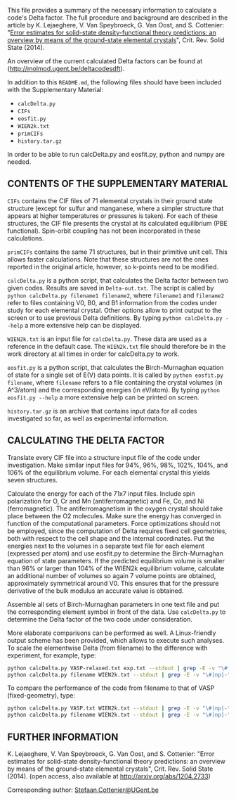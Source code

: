 This file provides a summary of the necessary information to calculate a code's Delta factor. The full procedure and background are described in the article by K. Lejaeghere, V. Van Speybroeck, G. Van Oost, and S. Cottenier: "[Error estimates for solid-state density-functional theory predictions: an overview by means of the ground-state elemental crystals](http://dx.doi.org/10.1080/10408436.2013.77250)", Crit. Rev. Solid State (2014).

An overview of the current calculated Delta factors can be found at (http://molmod.ugent.be/deltacodesdft).

In addition to this `README.md`, the following files should have been included with the Supplementary Material:
- `calcDelta.py`
- `CIFs`
- `eosfit.py`
- `WIEN2k.txt`
- `primCIFs`
- `history.tar.gz`

In order to be able to run calcDelta.py and eosfit.py, python and numpy are needed.

CONTENTS OF THE SUPPLEMENTARY MATERIAL
--------------------------------------

`CIFs` contains the CIF files of 71 elemental crystals in their ground state structure (except for sulfur and manganese, where a simpler structure that appears at higher temperatures or pressures is taken). For each of these structures, the CIF file presents the crystal at its calculated equilibrium (PBE functional). Spin-orbit coupling has not been incorporated in these calculations.

`primCIFs` contains the same 71 structures, but in their primitive unit cell. This allows faster calculations. Note that these structures are not the ones reported in the original article, however, so k-points need to be modified.

`calcDelta.py` is a python script, that calculates the Delta factor between two given codes. Results are saved in `Delta-out.txt`. The script is called by `python calcDelta.py filename1 filename2`, where `filename1` and `filename2` refer to files containing V0, B0, and B1 information from the codes under study for each elemental crystal. Other options allow to print output to the screen or to use previous Delta definitions. By typing `python calcDelta.py --help` a more extensive help can be displayed.

`WIEN2k.txt` is an input file for `calcDelta.py`. These data are used as a reference in the default case. The `WIEN2k.txt` file should therefore be in the work directory at all times in order for calcDelta.py to work.

`eosfit.py` is a python script, that calculates the Birch-Murnaghan equation of state for a single set of E(V) data points. It is called by `python eosfit.py filename`, where `filename` refers to a file containing the crystal volumes (in A^3/atom) and the corresponding energies (in eV/atom). By typing `python eosfit.py --help` a more extensive help can be printed on screen.

`history.tar.gz` is an archive that contains input data for all codes investigated so far, as well as experimental information.

CALCULATING THE DELTA FACTOR
----------------------------

Translate every CIF file into a structure input file of the code under investigation. Make similar input files for 94%, 96%, 98%, 102%, 104%, and 106% of the equilibrium volume. For each elemental crystal this yields seven structures.

Calculate the energy for each of the 71x7 input files. Include spin polarization for O, Cr and Mn (antiferromagnetic) and Fe, Co, and Ni (ferromagnetic). The antiferromagnetism in the oxygen crystal should take place between the O2 molecules. Make sure the energy has converged in function of the computational parameters. Force optimizations should not be employed, since the computation of Delta requires fixed cell geometries, both with respect to the cell shape and the internal coordinates. Put the energies next to the volumes in a separate text file for each element (expressed per atom) and use eosfit.py to determine the Birch-Murnaghan equation of state parameters. If the predicted equilibrium volume is smaller than 96% or larger than 104% of the WIEN2k equilibrium volume, calculate an additional number of volumes so again 7 volume points are obtained, approximately symmetrical around V0. This ensures that for the pressure derivative of the bulk modulus an accurate value is obtained.

Assemble all sets of Birch-Murnaghan parameters in one text file and put the corresponding element symbol in front of the data. Use `calcDelta.py` to determine the Delta factor of the two code under consideration.

More elaborate comparisons can be performed as well. A Linux-friendly output scheme has been provided, which allows to execute such analyses. To scale the elementwise Delta (from filename) to the difference with experiment, for example, type:
```bash
python calcDelta.py VASP-relaxed.txt exp.txt --stdout | grep -E -v "\#|np|-" > test.txt
python calcDelta.py filename WIEN2k.txt --stdout | grep -E -v "\#|np|-" | join test.txt - | grep -v "N/A" | awk '{print $1, $3/$2*100}' | sort -n -k 2
```

To compare the performance of the code from filename to that of VASP (fixed-geometry), type:
```bash
python calcDelta.py VASP.txt WIEN2k.txt --stdout | grep -E -v "\#|np|-" > test.txt
python calcDelta.py filename WIEN2k.txt --stdout | grep -E -v "\#|np|-" | join test.txt - | grep -v "N/A" | awk '{print $1, $3/$2}' | sort -n -k 2
```

FURTHER INFORMATION
-------------------

K. Lejaeghere, V. Van Speybroeck, G. Van Oost, and S. Cottenier: "Error estimates for solid-state density-functional theory predictions: an overview by means of the ground-state elemental crystals", Crit. Rev. Solid State (2014). (open access, also available at <http://arxiv.org/abs/1204.2733>)

Corresponding author: <Stefaan.Cottenier@UGent.be>
